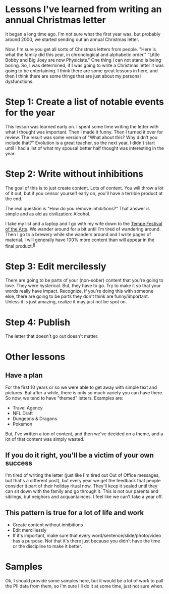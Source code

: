 # Lessons I've learned from writing an annual Christmas letter

It began a long time ago.  I'm not sure what the first year was, but probably around 2000, we started sending out an annual Christmas letter.  

Now, I'm sure you get all sorts of Christmas letters from people.  "Here is what the family did this year, in chronological and alphabetic order."  "Little Bobby and Big Joey are now Physicists."  One thing I can not stand is being boring.  So, I was determined, if I was going to write a Christmas letter it was going to be entertaining.  I think there are some great lessons in here, and then I think there are some things that are just about my personal dysfunctions.

# Step 1:  Create a list of notable events for the year

This lesson was learned early on.  I spent some time writing the letter with what I thought was important.  Then I made it funny.  Then I turned it over for review.  The result was some version of "What about this?  Why didn't you include that?"  Evolution is a great teacher, so the next year, I didn't start until I had a list of what my spousal better half thought was interesting in the year.

# Step 2:  Write without inhibitions

The goal of this is to just create content.  Lots of content.  You will throw a lot of it out, but if you censor yourself early on, you'll have a terrible product at the end.

The real question is "How do you remove inhibitions?"  That answer is simple and as old as civilization:  Alcohol.

I take my list and a laptop and I go with my wife down to the [Tempe Festival of the Arts](https://www.tempefestivalofthearts.com/).  We wander around for a bit until I'm tired of wandering around.  Then I go to a brewery while she wanders around and I write pages of material.  I will generally have 100% more content than will appear in the final product.<sup>[6](References/notes.md#6)</sup>

# Step 3:  Edit mercilessly 

There are going to be parts of your (non-sober) content that you're going to love.  They were hysterical.  But, they have to go.  Try to make it so that your words really have impact.  Recognize, if you're doing this with someone else, there are going to be parts they don't think are funny/important.  Unless it is just amazing, realize it may just not be spot on.

# Step 4:  Publish

The letter that doesn't go out doesn't matter.

# Other lessons

## Have a plan

For the first 10 years or so we were able to get away with simple text and pictures.  But after a while, there is only so much variety you can have there.  So now, we tend to have "themed" letters.  Examples are:
* Travel Agency
* NFL Draft
* Dungeons & Dragons
* Pokemon

But, I've written a ton of content, and then we've decided on a theme, and a lot of that content was simply wasted.

## If you do it right, you'll be a victim of your own success

I'm tired of writing the letter (just like I'm tired out Out of Office messages, but that's a different post), but every year we get the feedback that people consider it part of their holiday ritual now.  They'll keep it sealed until they can sit down with the family and go through it.  This is not our parents and siblings, but neighors and acquantainces.  I feel like we can't take a year off.

## This pattern is true for a lot of life and work

* Create content without inhibitions
* Edit merciliessly
* If it's important, make sure that every word/sentence/slide/photo/video has a purpose.  Not that it's there just because you didn't have the time or the discipline to make it better.

# Samples

Ok, I should provide some samples here, but it would be a lot of work to pull the PII data from them, so I'm sure I'll do it at some time, just not sure when.
